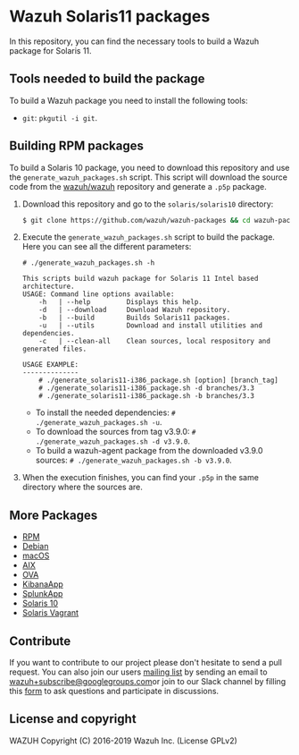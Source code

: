 Wazuh Solaris11 packages
==================

In this repository, you can find the necessary tools to build a Wazuh package for Solaris 11.

## Tools needed to build the package

To build a Wazuh package you need to install the following tools:
  - `git`: `pkgutil -i git`.

## Building RPM packages

To build a Solaris 10 package, you need to download this repository and use the `generate_wazuh_packages.sh` script. This script will download the source code from the [wazuh/wazuh](https://github.com/wazuh/wazuh) repository and generate a `.p5p` package.

1. Download this repository and go to the `solaris/solaris10` directory:
    ```bash
    $ git clone https://github.com/wazuh/wazuh-packages && cd wazuh-packages/solaris/solaris11
    ```

2. Execute the `generate_wazuh_packages.sh` script to build the package. Here you can see all the different parameters:
    ```shellsession
    # ./generate_wazuh_packages.sh -h

    This scripts build wazuh package for Solaris 11 Intel based architecture.
    USAGE: Command line options available:
        -h   | --help         Displays this help.
        -d   | --download     Download Wazuh repository.
        -b   | --build        Builds Solaris11 packages.
        -u   | --utils        Download and install utilities and dependencies.
        -c   | --clean-all    Clean sources, local respository and generated files.

    USAGE EXAMPLE:
    --------------
        # ./generate_solaris11-i386_package.sh [option] [branch_tag]
        # ./generate_solaris11-i386_package.sh -d branches/3.3
        # ./generate_solaris11-i386_package.sh -b branches/3.3
    ```

    * To install the needed dependencies:
        `# ./generate_wazuh_packages.sh -u`.
    * To download the sources from tag v3.9.0:
        `# ./generate_wazuh_packages.sh -d v3.9.0`.
    * To build a wazuh-agent package from the downloaded v3.9.0 sources:
        `# ./generate_wazuh_packages.sh -b v3.9.0`.
    
3. When the execution finishes, you can find your `.p5p` in the same directory where the sources are.

## More Packages

- [RPM](/rpms/README.md)
- [Debian](/debs/README.md)
- [macOS](/macos/README.md)
- [AIX](/aix/README.md)
- [OVA](/ova/README.md)
- [KibanaApp](/wazuhapp/README.md)
- [SplunkApp](/splunkapp/README.md)
- [Solaris 10](/solaris/solaris10/README.md)
- [Solaris Vagrant](/solaris/packer/README.md)


## Contribute

If you want to contribute to our project please don't hesitate to send a pull request. You can also join our users [mailing list](https://groups.google.com/d/forum/wazuh) by sending an email to [wazuh+subscribe@googlegroups.com](mailto:wazuh+subscribe@googlegroups.com)or join to our Slack channel by filling this [form](https://wazuh.com/community/join-us-on-slack/) to ask questions and participate in discussions.

## License and copyright

WAZUH
Copyright (C) 2016-2019 Wazuh Inc.  (License GPLv2)